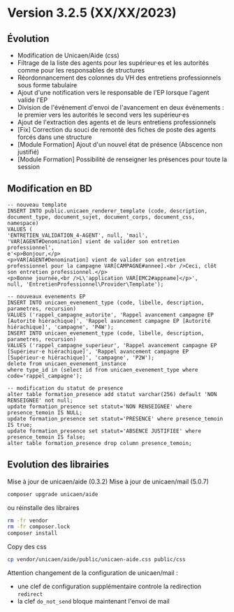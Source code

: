 Version 3.2.5 (XX/XX/2023)
====

Évolution
---
- Modification de Unicaen/Aide (css)
- Filtrage de la liste des agents pour les supérieur·es et les autorités comme pour les responsables de structures
- Réordonnancement des colonnes du VH des entretiens professionnels sous forme tabulaire
- Ajout d'une notification vers le responsable de l'EP lorsque l'agent valide l'EP
- Division de l'événement d'envoi de l'avancement en deux événements : le premier vers les autorités le second vers les supérieur·es
- Ajout de l'extraction des agents et de leurs entretiens professionnels
- [Fix] Correction du souci de remonté des fiches de poste des agents forcés dans une structure
- [Module Formation] Ajout d'un nouvel état de présence (Abscence non justifié)
- [Module Formation] Possibilité de renseigner les présences pour toute la session

Modification en BD
---

```postgresql
-- nouveau template 
INSERT INTO public.unicaen_renderer_template (code, description, document_type, document_sujet, document_corps, document_css, namespace) 
VALUES (
'ENTRETIEN_VALIDATION_4-AGENT', null, 'mail', 
'VAR[AGENT#Denomination] vient de valider son entretien professionnel', 
e'<p>Bonjour,</p>
<p>VAR[AGENT#Denomination] vient de valider son entretien professionnel pour la campagne VAR[CAMPAGNE#annee].<br />Ceci, clôt son entretien professionnel.</p>
<p>Bonne journée,<br />L\'application VAR[EMC2#appname]</p>', 
null, 'EntretienProfessionnel\Provider\Template');

-- nouveaux evenements EP
INSERT INTO unicaen_evenement_type (code, libelle, description, parametres, recursion) 
VALUES ('rappel_campagne_autorite', 'Rappel avancement campagne EP [Autorité hiérachique]', 'Rappel avancement campagne EP [Autorité hiérachique]', 'campagne', 'P4W');
INSERT INTO unicaen_evenement_type (code, libelle, description, parametres, recursion)
VALUES ('rappel_campagne_superieur', 'Rappel avancement campagne EP [Supérieur·e hiérachique]', 'Rappel avancement campagne EP [Supérieur·e hiérachique]', 'campagne', 'P2W');
delete from unicaen_evenement_instance
where type_id in (select id from unicaen_evenement_type where code='rappel_campagne');

-- modification du statut de presence
alter table formation_presence add statut varchar(256) default 'NON RENSEIGNEE' not null;
update formation_presence set statut='NON RENSEIGNEE' where presence_temoin IS NULL;
update formation_presence set statut='PRESENCE' where presence_temoin IS true;
update formation_presence set statut='ABSENCE JUSTIFIEE' where presence_temoin IS false;
alter table formation_presence drop column presence_temoin;
```

Evolution des librairies 
---

Mise à jour de unicaen/aide (0.3.2)
Mise à jour de unicaen/mail (5.0.7)
```bash
composer upgrade unicaen/aide
```

ou réinstalle des libraires 
```bash
rm -fr vendor
rm -fr composer.lock
composer install
```


Copy des css
```bash
cp vendor/unicaen/aide/public/unicaen-aide.css public/css
```

Attention changement de la configuration de unicaen/mail :
- une clef de configuration supplémentaire controle la redirection `redirect` 
- la clef `do_not_send` bloque maintenant l'envoi de mail